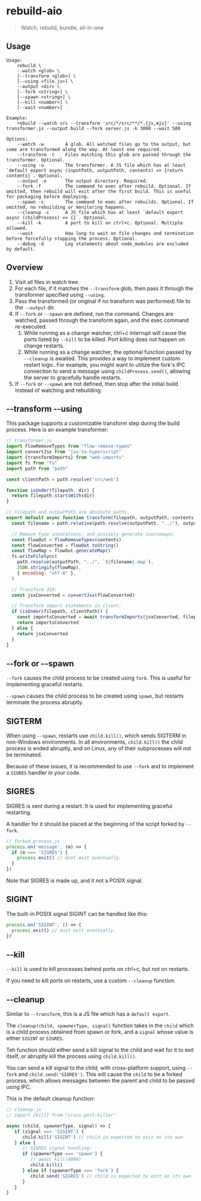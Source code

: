 # rebuild-aio

> Watch, rebuild, bundle, all-in-one

## Usage

```
Usage:
    rebuild \ 
    --watch <glob> \ 
    [--transform <glob>] \ 
    [--using <file.js>] \
    --output <dir> \
    [--fork <string>] \
    [--spawn <string>] \ 
    [--kill <number>] \
    [--wait <number>] 
    
Example:
    rebuild --watch src --transform 'src/*/src/**/*.{js,mjs}' --using transformer.js --output build --fork server.js -k 3000 --wait 500

Options:
    --watch -w        A glob. All watched files go to the output, but some are transformed along the way. At least one required.
    --transform -t    Files matching this glob are passed through the transformer. Optional.
    --using -u        The transformer. A JS file which has at least `default export async (inputPath, outputPath, contents) => {return contents}`. Optional.
    --output -o       The output directory. Required.
    --fork -f         The command to exec after rebuild. Optional. If omitted, then rebuild will exit after the first build. This is useful for packaging before deploying.
    --spawn -s        The command to exec after rebuilds. Optional. If omitted, no rebuilding or monitoring happens.
    --cleanup -c      A JS file which has at least `default export async (childProcess) => {}`. Optional.
    --kill -k         A port to kill on ctrl+c. Optional. Multiple allowed.
    --wait            How long to wait on file changes and termination before forcefully stopping the process. Optional.
    --debug -d        Log statements about node_modules are excluded by default.
```

## Overview

1. Visit all files in watch tree.
2. For each file, if it matches the `--transform` glob, then pass it through the transformer specified using `--using`.
3. Pass the transformed (or original if no transform was performed) file to the `--output` dir.
4. If `--fork` or `--spawn` are defined, run the command. Changes are watched, passed through the transform again, and the exec command re-executed.
   1. While running as a change watcher, ctrl+c interrupt will cause the ports listed by `--kill` to be killed. Port killing does not happen on change restarts.
   2. While running as a change watcher, the optional function passed by `--cleanup` is awaited. This provides a way to implement custom restart logic. For example, you might want to utilize the fork's IPC connection to send a message using `childProcess.send()`, allowing the server to gracefully handle restarts.
5. If `--fork` or `--spawn` are not defined, then stop after the initial build instead of watching and rebuilding.

## --transform --using

This package supports a customizable transform step during the build process. Here is an example transformer:

```js
// transformer.js
import flowRemoveTypes from "flow-remove-types"
import convertJsx from "jsx-to-hyperscript"
import {transformImports} from "web-imports"
import fs from "fs"
import path from "path"

const clientPath = path.resolve('src/web')

function isUnder(filepath, dir) {
  return filepath.startsWith(dir)
}

// filepath and outputPath are absolute paths.
export default async function transform(filepath, outputPath, contents) {
  const filename = path.relative(path.resolve(outputPath, "../"), outputPath)

  // Remove type annotations, and possibly generate sourcemaps:
  const flowOut = flowRemoveTypes(contents)
  const flowConverted = flowOut.toString()
  const flowMap = flowOut.generateMap()
  fs.writeFileSync(
    path.resolve(outputPath, "../", `${filename}.map`),
    JSON.stringify(flowMap),
    { encoding: "utf-8" },
  )

  // Transform JSX:
  const jsxConverted = convertJsx(flowConverted)

  // Transform import statements in client:
  if (isUnder(filepath, clientPath)) {
    const importsConverted = await transformImports(jsxConverted, filepath)
    return importsConverted
  } else {
    return jsxConverted
  }
}
```

## --fork or --spawn

`--fork` causes the child process to be created using `fork`. This is useful for implementing graceful restarts.

`--spawn` causes the child process to be created using `spawn`, but restarts terminate the process abruptly.

## SIGTERM

When using `--spawn`, restarts use `child.kill()`, which sends SIGTERM in non-Windows environments. In all environments, `child.kill()` the child process is ended abruptly, and on Linux, any of their subprocesses will not be terminated.

Because of these issues, it is recommended to use `--fork` and to implement a `SIGRES` handler in your code.

## SIGRES

SIGRES is sent during a restart. It is used for implementing graceful restarting.

A handler for it should be placed at the beginning of the script forked by `--fork`.

```js
// forked_process.js
process.on('message', (m) => {
  if (m === 'SIGRES') {
    process.exit() // must exit eventually.
  }
})
```

Note that SIGRES is made up, and it not a POSIX signal.

## SIGINT

The built-in POSIX signal SIGINT can be handled like this:

```js
process.on('SIGINT', () => {
  process.exit() // must exit eventually.
})
```

## --kill

`--kill` is used to kill processes behind ports on ctrl+c, but not on restarts.

If you need to kill ports on restarts, use a custom `--cleanup` function.

## --cleanup

Similar to `--transform`, this is a JS file which has a `default export`.

The `cleanup(child, spawnerType, signal)` function takes in the `child` which is a child process obtained from spawn or fork, and a `signal` whose value is either `SIGINT` or `SIGRES`. 

Teh function should either send a kill signal to the child and wait for it to exit itself, or abruptly kill the process using `child.kill()`.

You can send a kill signal to the child, with cross-platform support, using `--fork` and `child.send('SIGRES')`. This will cause the `child` to be a forked process, which allows messages between the parent and child to be passed using IPC.

This is the default cleanup function:

```js
// cleanup.js
// import {kill} from "cross-port-killer"

async (child, spawnerType, signal) => {
   if (signal === 'SIGINT') {
      child.kill('SIGINT') // child is expected to exit on its own
   } else {
      // SIGRES signal handling:
      if (spawnerType === 'spawn') {
         // await kill(4000)
         child.kill()
      } else if (spawnerType === 'fork') {
         child.send('SIGRES') // child is expected to exit on its own
      }
   }
}
```
